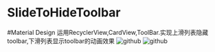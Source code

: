 # SlideToHideToolbar
#Material Design 运用RecyclerView,CardView,ToolBar.实现上滑列表隐藏toolbar,下滑列表显示toolbar的动画效果
![github](https://github.com/MissBears/SlideToHideToolbar/blob/master/show.png "github")
![github](https://github.com/MissBears/SlideToHideToolbar/blob/master/hide.png "github")
